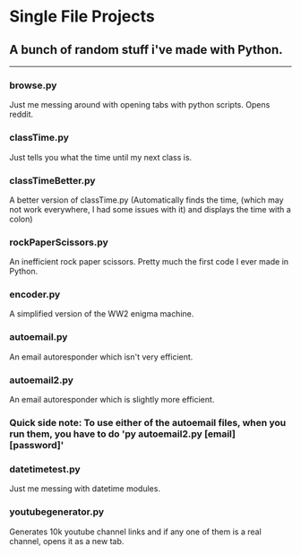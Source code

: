 # Single File Projects
## A bunch of random stuff i've made with Python.

---

### browse.py
Just me messing around with opening tabs with python scripts. Opens reddit.

### classTime.py
Just tells you what the time until my next class is.

### classTimeBetter.py
A better version of classTime.py (Automatically finds the time, (which may not work everywhere, I had some issues with it) and displays the time with a colon)

### rockPaperScissors.py
An inefficient rock paper scissors. Pretty much the first code I ever made in Python.

### encoder.py
A simplified version of the WW2 enigma machine.

### autoemail.py
An email autoresponder which isn't very efficient.

### autoemail2.py
An email autoresponder which is slightly more efficient.

### Quick side note: To use either of the autoemail files, when you run them, you have to do 'py autoemail2.py [email] [password]'

### datetimetest.py
Just me messing with datetime modules.

### youtubegenerator.py
Generates 10k youtube channel links and if any one of them is a real channel, opens it as a new tab.
